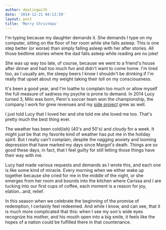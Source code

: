 ```yaml
---
author: dealingwith
date: '2014-12-21 04:13:39'
layout: post
title: 'Merry Christmas'
---
```


I'm typing because my daughter demands it. She demands I type on my computer, sitting on the floor of her room while she falls asleep. This is one step better (or worse) than simply falling asleep with her after stories. All those bedtime stories where the dad falls asleep while reading are no joke!

She was up way too late, of course, because we went to a friend's house after dinner and had too much fun and didn't want to come home. I'm tired too, as I usually am, the sleepy beers I know I shouldn't be drinking if I'm really that upset about my weight taking their toll on my consciousness.

It's been a good year, and I'm loathe to complain too much or allow myself the full measure of sadness my psyche is prone to demand. In 2014 Lucy turned 3, Milo was born, Penn's soccer team won the championship, the company I work for grew revenues and my [side project](http://minecraftu.org) grew as well.

I just told Lucy that I loved her and she told me she loved me too. That's pretty much the best thing ever.

The weather has been cold(ish) (40's and 50's) and cloudy for a week. It might just be that my favorite kind of weather has put me in the holiday spirit. But I really can't complain, despite the nagging anxiety and looming depression that have marked my days since Margot's death. Things are so good these days, in fact, that I feel guilty for still letting those things have their way with me.

Lucy had made various requests and demands as I wrote this, and each one is like some kind of miracle. Every morning when we either wake up together because she cried for me in the middle of the night, or she emerges from her room and bounds into the kitchen where Carissa and I are tucking into our first cups of coffee, each moment is a reason for joy, elation...and, relief.

In this season when we celebrate the beginning of the promise of redemption, I certainly feel redeemed. And while I know, and can see, that it is much more complicated that this: when I see my son's wide eyes recognize his mother, and his mouth open into a big smile, it feels like the hopes of a nation could be fulfilled there in that countenance.

